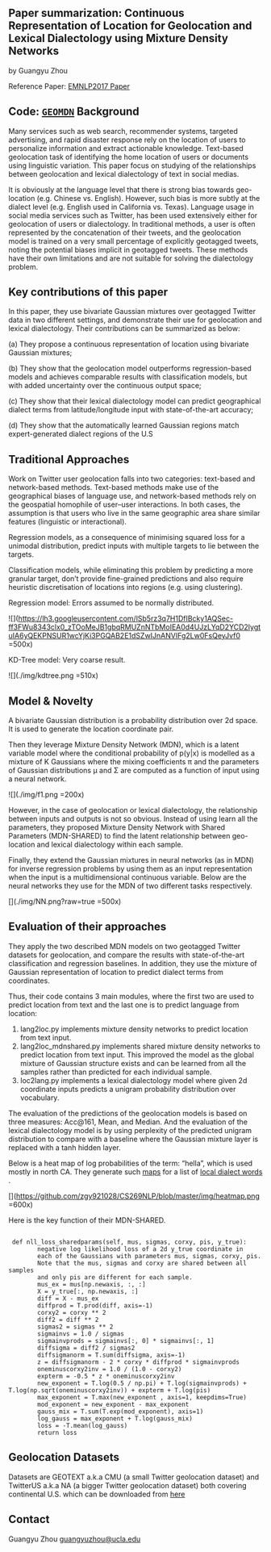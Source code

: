 <!--#CS269 NLP-->

Paper summarization: Continuous Representation of Location for Geolocation and Lexical Dialectology using Mixture Density Networks
------------
by Guangyu Zhou

Reference Paper: [EMNLP2017 Paper](https://drive.google.com/open?id=0B9ZfPKPvp-JickpYa0drZWQxcHc)

Code: [``GEOMDN``](https://github.com/afshinrahimi/geomdn)
Background
------------

Many services such as web search, recommender systems, targeted advertising, and rapid disaster response rely on the location of users to personalize information and extract actionable knowledge. Text-based geolocation task of identifying the home location of users or documents using linguistic variation. This paper focus on studying of the relationships between geolocation and lexical dialectology of text in social medias. 

It is obviously at the language level that there is strong bias towards geo-location (e.g. Chinese vs. English). However, such bias is more subtly at the dialect level (e.g. English used in California vs. Texas). Language usage in social media services such as Twitter, has been used extensively either for geolocation of users or dialectology. In traditional methods, a user is often represented by the concatenation of their tweets, and the geolocation model is trained on a very small percentage of explicitly geotagged tweets, noting the potential biases implicit in geotagged tweets. These methods have their own limitations and are not suitable for solving the dialectology problem. 

Key contributions of this paper
------------------
In this paper, they use bivariate Gaussian mixtures over geotagged Twitter data in two different settings, and demonstrate their use for geolocation and lexical dialectology. Their contributions can be summarized as below:
(a)	They propose a continuous representation of location using bivariate Gaussian mixtures;
(b)	They show that the geolocation model outperforms regression-based models and achieves comparable results with classification models, but with added uncertainty over the continuous output space;
(c)	They show that their lexical dialectology model can predict geographical dialect terms from latitude/longitude input with state-of-the-art accuracy;
(d)	They show that the automatically learned Gaussian regions match expert-generated dialect regions of the U.S


Traditional Approaches
---------------------
Work on Twitter user geolocation falls into two categories: text-based and network-based methods. Text-based methods make use of the geographical biases of language use, and network-based methods rely on the geospatial homophile of user–user interactions. In both cases, the assumption is that users who live in the same geographic area share similar features (linguistic or interactional). 

Regression models, as a consequence of minimising squared loss for a unimodal distribution, predict inputs with multiple targets to lie between the targets.

Classification models, while eliminating this problem by predicting a more granular target, don’t provide fine-grained predictions and also require heuristic discretisation of locations into regions (e.g. using clustering).
Regression model: Errors assumed to be normally distributed. 
![](https://lh3.googleusercontent.com/lSb5rz3q7H1DfIBcky1AQSec-ff3FWu8343clx0_zTOoMeJB1gbqRMUZnNTbMoIEA0d4UJzLYqD2YCD2IygtuIA6yQEKPNSUR1wcYjKi3PGQAB2E1dSZwIJnANVIFg2Lw0FsQeyJvf0 =500x)KD-Tree model: Very coarse result. 

![](./img/kdtree.png =510x)


Model & Novelty
------------------
A bivariate Gaussian distribution is a probability distribution over 2d space. It is used to generate the location coordinate pair.Then they leverage Mixture Density Network (MDN), which is a latent variable model where the conditional probability of p(y|x) is modelled as a mixture of K Gaussians where the mixing coefficients π and the parameters of Gaussian distributions μ and Σ are computed as a function of input using a neural network. 
![](./img/f1.png =200x)
However, in the case of geolocation or lexical dialectology, the relationship between inputs and outputs is not so obvious. Instead of using learn all the parameters, they proposed Mixture Density Network with Shared Parameters (MDN-SHARED) to find the latent relationship between geo-location and lexical dialectology within each sample.Finally, they extend the Gaussian mixtures in neural networks (as in MDN) for inverse regression problems by using them as an input representation when the input is a multidimensional continuous variable. Below are the neural networks they use for the MDN of two different tasks respectively.
[](./img/NN.png?raw=true =500x)
Evaluation of their approaches
------------------They apply the two described MDN models on two geotagged Twitter datasets for geolocation, and compare the results with state-of-the-art classification and regression baselines. In addition, they use the mixture of Gaussian representation of location to predict dialect terms from coordinates.Thus, their code contains 3 main modules, where the first two are used to predict location from text and the last one is to predict language from location:1) lang2loc.py implements mixture density networks to predict location from text input.2) lang2loc_mdnshared.py implements shared mixture density networks to predict location from text input. This improved the model as the global mixture of Gaussian structure exists and can be learned from all the samples rather than predicted for each individual sample.3) loc2lang.py implements a lexical dialectology model where given 2d coordinate inputs predicts a unigram probability distribution over vocabulary.The evaluation of the predictions of the geolocation models is based on three measures: Acc@161, Mean, and Median. And the evaluation of the lexical dialectology model is by using perplexity of the predicted unigram distribution to compare with a baseline where the Gaussian mixture layer is replaced with a tanh hidden layer.Below is a heat map of log probabilities of the term: “hella”, which is used mostly in north CA. They generate such [maps](https://drive.google.com/open?id=0B9ZfPKPvp-JiWlhoZ01HMk9GY3c) for a list of [local dialect words](https://drive.google.com/open?id=0B9ZfPKPvp-JiTW1yWlF2ZG56SUE) . 

[](https://github.com/zgy921028/CS269NLP/blob/master/img/heatmap.png =600x)



Here is the key function of their MDN-SHARED. 

```

 def nll_loss_sharedparams(self, mus, sigmas, corxy, pis, y_true):
        negative log likelihood loss of a 2d y_true coordinate in
        each of the Gaussians with parameters mus, sigmas, corxy, pis.
        Note that the mus, sigmas and corxy are shared between all samples
        and only pis are different for each sample.
        mus_ex = mus[np.newaxis, :, :]
        X = y_true[:, np.newaxis, :]
        diff = X - mus_ex
        diffprod = T.prod(diff, axis=-1)
        corxy2 = corxy ** 2
        diff2 = diff ** 2
        sigmas2 = sigmas ** 2
        sigmainvs = 1.0 / sigmas
        sigmainvprods = sigmainvs[:, 0] * sigmainvs[:, 1]
        diffsigma = diff2 / sigmas2
        diffsigmanorm = T.sum(diffsigma, axis=-1)
        z = diffsigmanorm - 2 * corxy * diffprod * sigmainvprods
        oneminuscorxy2inv = 1.0 / (1.0 - corxy2)
        expterm = -0.5 * z * oneminuscorxy2inv
        new_exponent = T.log(0.5 / np.pi) + T.log(sigmainvprods) + T.log(np.sqrt(oneminuscorxy2inv)) + expterm + T.log(pis)
        max_exponent = T.max(new_exponent , axis=1, keepdims=True)
        mod_exponent = new_exponent - max_exponent
        gauss_mix = T.sum(T.exp(mod_exponent), axis=1)
        log_gauss = max_exponent + T.log(gauss_mix)
        loss = -T.mean(log_gauss)
        return loss

```





Geolocation Datasets
--------------------
Datasets are GEOTEXT a.k.a CMU (a small Twitter geolocation dataset)
and TwitterUS a.k.a NA (a bigger Twitter geolocation dataset) both
covering continental U.S. which can be downloaded from [here](https://www.amazon.com/clouddrive/share/kfl0TTPDkXuFqTZ17WJSnhXT0q6fGkTlOTOLZ9VVPNu)




Contact
-------
Guangyu Zhou <guangyuzhou@ucla.edu>